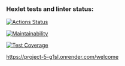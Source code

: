 ### Hexlet tests and linter status:
[![Actions Status](https://github.com/datfeelbruh/java-project-73/workflows/hexlet-check/badge.svg)](https://github.com/datfeelbruh/java-project-73/actions)

[![Maintainability](https://api.codeclimate.com/v1/badges/db04d449e857b08796d4/maintainability)](https://codeclimate.com/github/datfeelbruh/java-project-73/maintainability)

[![Test Coverage](https://api.codeclimate.com/v1/badges/db04d449e857b08796d4/test_coverage)](https://codeclimate.com/github/datfeelbruh/java-project-73/test_coverage)

https://project-5-g1sl.onrender.com/welcome
